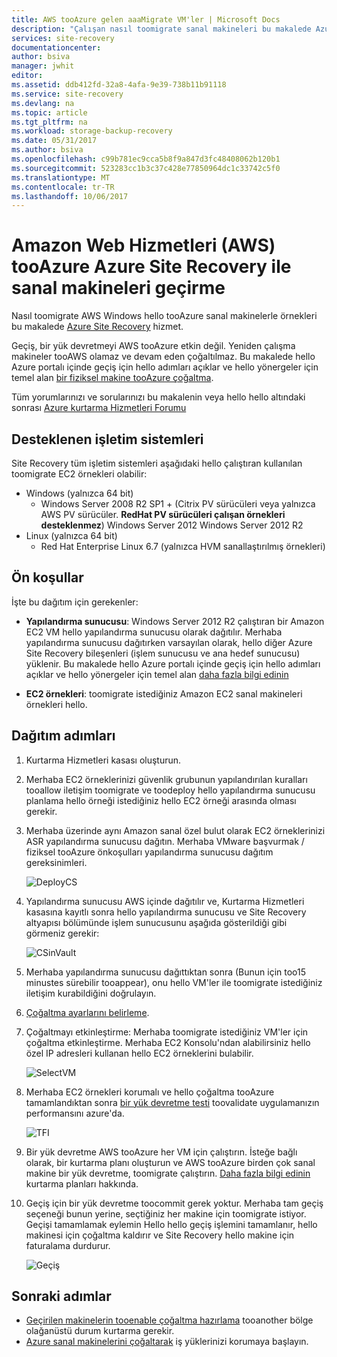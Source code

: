 ```yaml
---
title: AWS tooAzure gelen aaaMigrate VM'ler | Microsoft Docs
description: "Çalışan nasıl toomigrate sanal makineleri bu makalede Azure Site RECOVERY'yi kullanarak Amazon Web Hizmetleri (AWS) tooAzure içinde."
services: site-recovery
documentationcenter: 
author: bsiva
manager: jwhit
editor: 
ms.assetid: ddb412fd-32a8-4afa-9e39-738b11b91118
ms.service: site-recovery
ms.devlang: na
ms.topic: article
ms.tgt_pltfrm: na
ms.workload: storage-backup-recovery
ms.date: 05/31/2017
ms.author: bsiva
ms.openlocfilehash: c99b781ec9cca5b8f9a847d3fc48408062b120b1
ms.sourcegitcommit: 523283cc1b3c37c428e77850964dc1c33742c5f0
ms.translationtype: MT
ms.contentlocale: tr-TR
ms.lasthandoff: 10/06/2017
---
```

# <a name="migrate-virtual-machines-in-amazon-web-services-aws-tooazure-with-azure-site-recovery"></a>Amazon Web Hizmetleri (AWS) tooAzure Azure Site Recovery ile sanal makineleri geçirme

Nasıl toomigrate AWS Windows hello tooAzure sanal makinelerle örnekleri bu makalede [Azure Site Recovery](site-recovery-overview.md) hizmet.

Geçiş, bir yük devretmeyi AWS tooAzure etkin değil. Yeniden çalışma makineler tooAWS olamaz ve devam eden çoğaltılmaz. Bu makalede hello Azure portalı içinde geçiş için hello adımları açıklar ve hello yönergeler için temel alan [bir fiziksel makine tooAzure çoğaltma](site-recovery-vmware-to-azure.md).

Tüm yorumlarınızı ve sorularınızı bu makalenin veya hello hello altındaki sonrası [Azure kurtarma Hizmetleri Forumu](https://social.msdn.microsoft.com/forums/azure/home?forum=hypervrecovmgr)

## <a name="supported-operating-systems"></a>Desteklenen işletim sistemleri

Site Recovery tüm işletim sistemleri aşağıdaki hello çalıştıran kullanılan toomigrate EC2 örnekleri olabilir:

- Windows (yalnızca 64 bit)
    - Windows Server 2008 R2 SP1 + (Citrix PV sürücüleri veya yalnızca AWS PV sürücüler. **RedHat PV sürücüleri çalışan örnekleri desteklenmez**) Windows Server 2012 Windows Server 2012 R2
- Linux (yalnızca 64 bit)
    - Red Hat Enterprise Linux 6.7 (yalnızca HVM sanallaştırılmış örnekleri)

## <a name="prerequisites"></a>Ön koşullar

İşte bu dağıtım için gerekenler:

* **Yapılandırma sunucusu**: Windows Server 2012 R2 çalıştıran bir Amazon EC2 VM hello yapılandırma sunucusu olarak dağıtılır. Merhaba yapılandırma sunucusu dağıtırken varsayılan olarak, hello diğer Azure Site Recovery bileşenleri (işlem sunucusu ve ana hedef sunucusu) yüklenir. Bu makalede hello Azure portalı içinde geçiş için hello adımları açıklar ve hello yönergeler için temel alan [daha fazla bilgi edinin](site-recovery-components.md)

* **EC2 örnekleri**: toomigrate istediğiniz Amazon EC2 sanal makineleri örnekleri hello.

## <a name="deployment-steps"></a>Dağıtım adımları

1. Kurtarma Hizmetleri kasası oluşturun.
2. Merhaba EC2 örneklerinizi güvenlik grubunun yapılandırılan kuralları tooallow iletişim toomigrate ve toodeploy hello yapılandırma sunucusu planlama hello örneği istediğiniz hello EC2 örneği arasında olması gerekir.

3. Merhaba üzerinde aynı Amazon sanal özel bulut olarak EC2 örneklerinizi ASR yapılandırma sunucusu dağıtın. Merhaba VMware başvurmak / fiziksel tooAzure önkoşulları yapılandırma sunucusu dağıtım gereksinimleri.

    ![DeployCS](./media/site-recovery-migrate-aws-to-azure/migration_pic2.png)

4.  Yapılandırma sunucusu AWS içinde dağıtılır ve, Kurtarma Hizmetleri kasasına kayıtlı sonra hello yapılandırma sunucusu ve Site Recovery altyapısı bölümünde işlem sunucusunu aşağıda gösterildiği gibi görmeniz gerekir:

    ![CSinVault](./media/site-recovery-migrate-aws-to-azure/migration_pic3.png)

5. Merhaba yapılandırma sunucusu dağıttıktan sonra (Bunun için too15 minustes sürebilir tooappear), onu hello VM'ler ile toomigrate istediğiniz iletişim kurabildiğini doğrulayın.

6. [Çoğaltma ayarlarını belirleme](site-recovery-setup-replication-settings-vmware.md).

7. Çoğaltmayı etkinleştirme: Merhaba toomigrate istediğiniz VM'ler için çoğaltma etkinleştirme. Merhaba EC2 Konsolu'ndan alabilirsiniz hello özel IP adresleri kullanan hello EC2 örneklerini bulabilir.

    ![SelectVM](./media/site-recovery-migrate-aws-to-azure/migration_pic4.png)

8. Merhaba EC2 örnekleri korumalı ve hello çoğaltma tooAzure tamamlandıktan sonra [bir yük devretme testi](site-recovery-test-failover-to-azure.md) toovalidate uygulamanızın performansını azure'da.

    ![TFI](./media/site-recovery-migrate-aws-to-azure/migration_pic5.png)

9. Bir yük devretme AWS tooAzure her VM için çalıştırın. İsteğe bağlı olarak, bir kurtarma planı oluşturun ve AWS tooAzure birden çok sanal makine bir yük devretme, toomigrate çalıştırın. [Daha fazla bilgi edinin](site-recovery-create-recovery-plans.md) kurtarma planları hakkında.

10. Geçiş için bir yük devretme toocommit gerek yoktur. Merhaba tam geçiş seçeneği bunun yerine, seçtiğiniz her makine için toomigrate istiyor. Geçişi tamamlamak eylemin Hello hello geçiş işlemini tamamlanır, hello makinesi için çoğaltma kaldırır ve Site Recovery hello makine için faturalama durdurur.

    ![Geçiş](./media/site-recovery-migrate-aws-to-azure/migration_pic6.png)

## <a name="next-steps"></a>Sonraki adımlar

- [Geçirilen makinelerin tooenable çoğaltma hazırlama](site-recovery-azure-to-azure-after-migration.md) tooanother bölge olağanüstü durum kurtarma gerekir.
- [Azure sanal makinelerini çoğaltarak](site-recovery-azure-to-azure.md) iş yüklerinizi korumaya başlayın.
